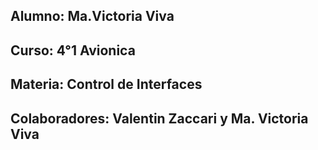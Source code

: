## Alumno: Ma.Victoria Viva
## Curso: 4°1 Avionica
## Materia: Control de Interfaces

## Colaboradores: Valentin Zaccari y Ma. Victoria Viva 
